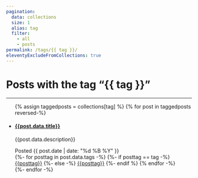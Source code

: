 ```yaml
---
pagination:
  data: collections
  size: 1
  alias: tag
  filter:
    - all
    - posts
permalink: /tags/{{ tag }}/
eleventyExcludeFromCollections: true
---
```


<h1>Posts with the tag “{{ tag }}”</h1>
<hr>

<ul class="list-group list-group-flush">
{% assign taggedposts = collections[tag] %}
{% for post in taggedposts reversed-%}
    <li class="list-group-item">
        <h4><a href={{post.url}}>{{post.data.title}}</a></h4>
        <p>{{post.data.description}}</p>
        <div>
            <span class="badge badge-secondary">Posted {{ post.date | date: "%d %B %Y" }}</span>
            <div class="float-right">
                {%- for posttag in post.data.tags -%}
                {%- if posttag == tag -%}
                <a href="/tags/{{posttag | url_encode }}" class="badge badge-pill badge-primary">{{posttag}}</a>
                {%- else -%}
                <a href="/tags/{{posttag | url_encode }}" class="badge badge-pill badge-info">{{posttag}}</a>
                {%- endif %}
                {% endfor -%}
            </div>
        </div>
    </li>
{%- endfor -%}
</ul>